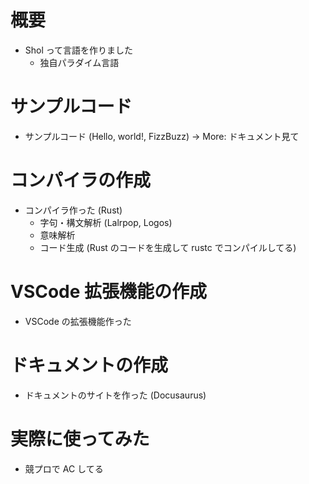 # 概要

- Shol って言語を作りました
  - 独自パラダイム言語

# サンプルコード

- サンプルコード (Hello, world!, FizzBuzz) -> More: ドキュメント見て

# コンパイラの作成

- コンパイラ作った (Rust)
  - 字句・構文解析 (Lalrpop, Logos)
  - 意味解析
  - コード生成 (Rust のコードを生成して rustc でコンパイルしてる)

# VSCode 拡張機能の作成

- VSCode の拡張機能作った

# ドキュメントの作成

- ドキュメントのサイトを作った (Docusaurus)

# 実際に使ってみた

- 競プロで AC してる
